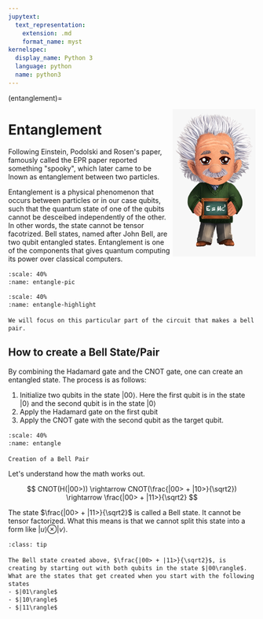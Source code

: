 ```yaml
---
jupytext:
  text_representation:
    extension: .md
    format_name: myst
kernelspec:
  display_name: Python 3
  language: python
  name: python3
---
```


(entanglement)=


<img style="float: right; max-width:300px; max-height:300px;" src="../_static/einstein.png">

# Entanglement


Following Einstein, Podolski and Rosen's paper, famously called the EPR paper reported something "spooky", which later came to be lnown as entanglement between two particles.

Entanglement is a physical phenomenon that occurs between particles or in our case qubits, such that the quantum state of one of the qubits cannot be desceibed independently of the other. In other words, the state cannot be tensor facotrized. Bell states, named after John Bell, are two qubit entangled states. Entanglement is one of the components that gives quantum computing its power over classical computers.

```{figure} /_static/Entaglement.jpg
:scale: 40%
:name: entangle-pic 

```

```{figure} /_static/entangle-highlight.png
:scale: 40%
:name: entangle-highlight 

We will focus on this particular part of the circuit that makes a bell pair.

```
## How to create a Bell State/Pair

By combining the Hadamard gate and the CNOT gate, one can create an entangled state. The process is as follows:
1. Initialize two qubits in the state $|00\rangle$. Here the first qubit is in the state $|0\rangle$ and the second qubit is in the state $|0\rangle$
2. Apply the Hadamard gate on the first qubit
3. Apply the CNOT gate with the second qubit as the target qubit.

```{figure} /_static/entangle.PNG
:scale: 40%
:name: entangle 

Creation of a Bell Pair

```

Let's understand how the math works out.

$$
CNOT(H(|00>)) \rightarrow CNOT(\frac{|00> + |10>}{\sqrt2}) \rightarrow \frac{|00> + |11>}{\sqrt2} 
$$

The state $\frac{|00> + |11>}{\sqrt2}$ is called a Bell state. It cannot be tensor factorized. What this means is that we cannot split this state into a form like $|u\rangle \otimes |v\rangle$. 

```{admonition} Exercise: Creating Bell States
:class: tip

The Bell state created above, $\frac{|00> + |11>}{\sqrt2}$, is creating by starting out with both qubits in the state $|00\rangle$. What are the states that get created when you start with the following states
- $|01\rangle$
- $|10\rangle$
- $|11\rangle$

```

